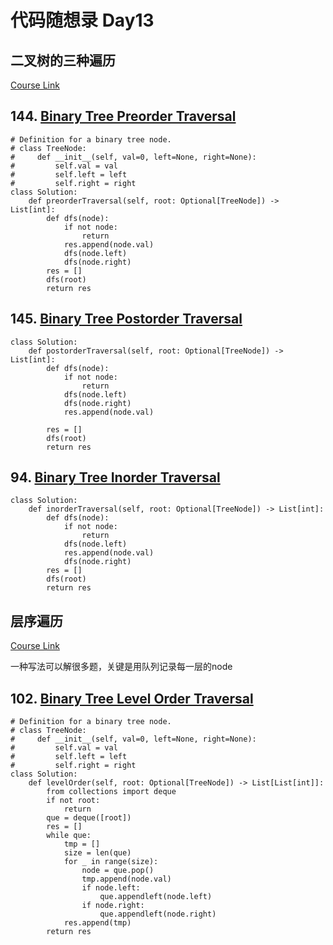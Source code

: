 # 代码随想录 Day13

## 二叉树的三种遍历

[Course Link](https://programmercarl.com/%E4%BA%8C%E5%8F%89%E6%A0%91%E7%9A%84%E9%80%92%E5%BD%92%E9%81%8D%E5%8E%86.html#%E5%85%B6%E4%BB%96%E8%AF%AD%E8%A8%80%E7%89%88%E6%9C%AC)

## 144. [Binary Tree Preorder Traversal](https://leetcode.com/problems/binary-tree-preorder-traversal/)


```
# Definition for a binary tree node.
# class TreeNode:
#     def __init__(self, val=0, left=None, right=None):
#         self.val = val
#         self.left = left
#         self.right = right
class Solution:
    def preorderTraversal(self, root: Optional[TreeNode]) -> List[int]:
        def dfs(node):
            if not node:
                return
            res.append(node.val)
            dfs(node.left)
            dfs(node.right)
        res = []
        dfs(root)
        return res
```

## 145. [Binary Tree Postorder Traversal](https://leetcode.com/problems/binary-tree-postorder-traversal/)

```
class Solution:
    def postorderTraversal(self, root: Optional[TreeNode]) -> List[int]:
        def dfs(node):
            if not node:
                return 
            dfs(node.left)
            dfs(node.right)
            res.append(node.val)
        
        res = []
        dfs(root)
        return res
```

## 94. [Binary Tree Inorder Traversal](https://leetcode.com/problems/binary-tree-inorder-traversal/)

```
class Solution:
    def inorderTraversal(self, root: Optional[TreeNode]) -> List[int]:
        def dfs(node):
            if not node:
                return
            dfs(node.left)
            res.append(node.val)
            dfs(node.right)
        res = []
        dfs(root)
        return res
```
## 层序遍历
[Course Link](https://programmercarl.com/0102.%E4%BA%8C%E5%8F%89%E6%A0%91%E7%9A%84%E5%B1%82%E5%BA%8F%E9%81%8D%E5%8E%86.html)

一种写法可以解很多题，关键是用队列记录每一层的node
## 102. [Binary Tree Level Order Traversal](https://leetcode.com/problems/binary-tree-level-order-traversal/description/)
```
# Definition for a binary tree node.
# class TreeNode:
#     def __init__(self, val=0, left=None, right=None):
#         self.val = val
#         self.left = left
#         self.right = right
class Solution:
    def levelOrder(self, root: Optional[TreeNode]) -> List[List[int]]:
        from collections import deque
        if not root:
            return 
        que = deque([root])
        res = []
        while que:
            tmp = []
            size = len(que)
            for _ in range(size):
                node = que.pop()
                tmp.append(node.val)
                if node.left:
                    que.appendleft(node.left)
                if node.right:
                    que.appendleft(node.right)
            res.append(tmp)
        return res
```
